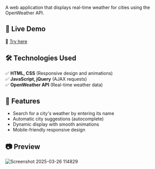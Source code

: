 A web application that displays real-time weather for cities using the OpenWeather API.  

## 🚀 Live Demo  
🔗 [Try here](https://tapioca237.github.io/Weather-Consultation/)  

## 🛠️ Technologies Used  
✅ **HTML, CSS** (Responsive design and animations)  
✅ **JavaScript, jQuery** (AJAX requests)  
✅ **OpenWeather API** (Real-time weather data)  

## 📌 Features  
- Search for a city's weather by entering its name  
- Automatic city suggestions (autocomplete)  
- Dynamic display with smooth animations  
- Mobile-friendly responsive design  

## 📷 Preview  
![Screenshot 2025-03-26 114829](https://github.com/user-attachments/assets/b160aaa3-26fa-42a3-a0bc-e4c2fc39b18b)
